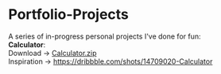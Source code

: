 # Portfolio-Projects
A series of in-progress personal projects I've done for fun:   
**Calculator**:   
Download -> [Calculator.zip](https://github.com/sddiaz/Portfolio-Projects/files/9586238/Download.zip)  
Inspiration -> https://dribbble.com/shots/14709020-Calculator  


